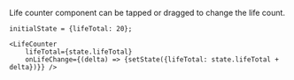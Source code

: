 Life counter component can be tapped or dragged to change the life count.


    initialState = {lifeTotal: 20};

    <LifeCounter
        lifeTotal={state.lifeTotal}
        onLifeChange={(delta) => {setState({lifeTotal: state.lifeTotal + delta})}} />
